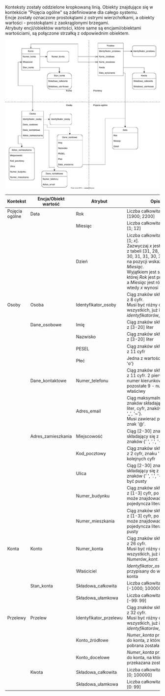 Konteksty zostały oddzielone kropkowaną linią. Obiekty znajdujące się w kontekście "Pojęcia ogólne" są zdefiniowane dla całego systemu.   
Encje zostały oznaczone prostokątami z ostrymi wierzchołkami, a obiekty wartości - prostokątami z zaokrąglonymi brzegami.  
Atrybuty encji/obiektów wartości, które same są encjami/obiektami wartościami, są połączone strzałką z odpowiednim obiektem.

![](images/DDD.svg)

| Kontekst       | Encja/Obiekt wartość | Atrybut                 | Opis                                            |
|----------------|----------------------|-------------------------|-------------------------------------------------|
| Pojęcia ogólne | Data                 | Rok                     | Liczba całkowita z zakresu [1900; 2200]          |
|                |                      | Miesiąc                 | Liczba całkowita z zakresu [1; 12]               |
|                |                      | Dzień                   | Liczba całkowita z zakresu [1; *x*]. <br>Zazwyczaj *x* jest wartością z tabeli [31, 28, 31, 30, 31, 30, 31, 31, 30, 31, 30, 31] na pozycji wskazanej przez *Miesiąc*. <br>Wyjątkiem jest sytuacja, w której *Rok* jest przestępny, a *Miesiąc* jest równy 2, wtedy *x* wynosi 29. |
| Osoby           | Osoba               | Identyfikator_osoby     | Ciąg znaków składający się z 8 cyfr. <br>Musi być różny od wszystkich, już istniejących *identyfikatorów_osób*.  |
|                 | Dane_osobowe        | Imię                    | Ciąg znaków składający się z [3-20] liter       |
|                 |                     | Nazwisko                | Ciąg znaków składający się z [3-20] liter       |
|                 |                     | PESEL                   | Ciąg znaków składający się z 11 cyfr            |
|                 |                     | Płeć                    | Jedna z wartości {'m', 'f', 'o'}                |
|                 | Dane_kontaktowe     | Numer_telefonu          | Ciąg znaków składający się z 11 cyfr. 2 pierwsze to numer kierunkowy, a pozostałe 9 - numer właściwy  |
|                 |                     | Adres_email             | Ciąg maksymalnie 255 znaków składający się z liter, cyfr, znaków {'+', '-', '_', '~'}. <br>Musi zawierać pojedynczy znak '@'.|
|                 | Adres_zamieszkania  | Miejscowość             | Ciąg [2-30] znaków składający się z liter i znaków {' ', '.', '-'}  |
|                 |                     | Kod_pocztowy            | Ciąg znaków składająćy się z 2 cyfr, znaku '-' i 3 kolejnych cyfr  |
|                 |                     | Ulica                   | Ciąg [2-30] znaków składający się z liter i znaków {' ', '.', '-'}, może być pusty |
|                 |                     | Numer_budynku           | Ciąg znaków składający się z [1-3] cyfr, po cyfrach może znajdować się pojedyncza litera  |
|                 |                     | Numer_mieszkania        | Ciąg znaków składający się z [1-3] cyfr, po cyfrach może znajdować się pojedyncza litera, może być pusty  |
| Konta           | Konto               | Numer_konta             | Ciąg znaków składający się z 26 cyfr. <br>Musi być różny od wszystkich, już istniejących *Numerów_kont*.|
|                 |                     | Właściciel              | *Identyfikator_osoby* przypisany do właściciela konta  |
|                 | Stan_konta          | Składowa_całkowita      | Liczba całkowita z zakresu [-1000; 1000000]  |
|                 |                     | Składowa_ułamkowa       | Liczba całkowita z zakresu [-99: 99]  |
| Przelewy        | Przelew             | Identyfikator_przelewu  | Ciąg znaków składający się z 32 cyfr. <br>Musi być różny od wszystkich, już istniejących *identyfikatorów_przelewów*.|
|                 |                     | Konto_źródłowe          | *Numer_konta* przypisany do konta, z którego pobrana została *Kwota*  |
|                 |                     | Konto_docelowe          | *Numer_konta* przypisany do konta, na które przekazana została *Kwota*  |
|                 | Kwota               | Składowa_całkowita      | Liczba całkowita z zakresu [0; 100000]  |
|                 |                     | Składowa_ułamkowa       | Liczba całkowita z zakresu [0: 99]  |